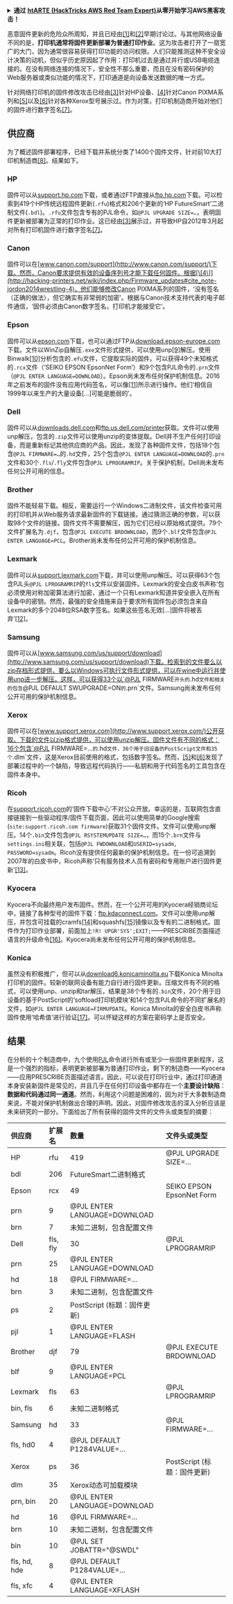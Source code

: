 <details>

<summary><strong>通过</strong> <a href="https://training.hacktricks.xyz/courses/arte"><strong>htARTE (HackTricks AWS Red Team Expert)</strong></a><strong>从零开始学习AWS黑客攻击！</strong></summary>

支持HackTricks的其他方式：

* 如果您想在**HackTricks中看到您的公司广告**或**下载HackTricks的PDF版本**，请查看[**订阅计划**](https://github.com/sponsors/carlospolop)！
* 获取[**官方PEASS & HackTricks商品**](https://peass.creator-spring.com)
* 探索[**PEASS家族**](https://opensea.io/collection/the-peass-family)，我们独家的[**NFTs系列**](https://opensea.io/collection/the-peass-family)
* **加入** 💬 [**Discord群组**](https://discord.gg/hRep4RUj7f) 或 [**telegram群组**](https://t.me/peass) 或在 **Twitter** 🐦 上**关注**我 [**@carlospolopm**](https://twitter.com/carlospolopm)**。**
* **通过向** [**HackTricks**](https://github.com/carlospolop/hacktricks) 和 [**HackTricks Cloud**](https://github.com/carlospolop/hacktricks-cloud) github仓库提交PR来分享您的黑客技巧。

</details>


恶意固件更新的危险众所周知，并且已经由[\[1\]](http://hacking-printers.net/wiki/index.php/Firmware_updates#cite_note-1)和[\[2\]](http://hacking-printers.net/wiki/index.php/Firmware_updates#cite_note-2)早期讨论过。与其他网络设备不同的是，**打印机通常将固件更新部署为普通打印作业**。这为攻击者打开了一扇宽广的大门，因为通常很容易获得打印功能的访问权限。人们只能推测这种不安全设计决策的动机，但似乎历史原因起了作用：打印机过去是通过并行或USB电缆连接的。在没有网络连接的情况下，安全性不那么重要，而且在没有密码保护的Web服务器或类似功能的情况下，打印通道是向设备发送数据的唯一方式。

针对网络打印机的固件修改攻击已经由[\[3\]](http://hacking-printers.net/wiki/index.php/Firmware_updates#cite_note-cui2011print-3)针对HP设备、[\[4\]](http://hacking-printers.net/wiki/index.php/Firmware_updates#cite_note-jordon2014wrestling-4)针对Canon PIXMA系列和[\[5\]](http://hacking-printers.net/wiki/index.php/Firmware_updates#cite_note-heiland2011patched-5)以及[\[6\]](http://hacking-printers.net/wiki/index.php/Firmware_updates#cite_note-weidenbach2016pwn-6)针对各种Xerox型号展示过。作为对策，打印机制造商开始对他们的固件进行数字签名[\[7\]](http://hacking-printers.net/wiki/index.php/Firmware_updates#cite_note-hp2012rfu-7)。

## 供应商

为了概述固件部署程序，已经下载并系统分类了1400个固件文件，针对前10大打印机制造商[\[8\]](http://hacking-printers.net/wiki/index.php/Firmware_updates#cite_note-8)。结果如下。

### HP

固件可以从[support.hp.com](http://support.hp.com/)下载，或者通过FTP直接从[ftp.hp.com](ftp://ftp.hp.com/pub/networking/software/pfirmware/)下载。可以检索到419个HP传统远程固件更新\(`.rfu`\)格式和206个更新的‘HP FutureSmart’二进制文件\(`.bdl`\)。`.rfu`文件包含专有的PJL命令，如`@PJL UPGRADE SIZE=…`，表明固件更新被部署为正常的打印作业。这已经由[\[3\]](http://hacking-printers.net/wiki/index.php/Firmware_updates#cite_note-cui2011print-3)展示过，并导致HP自2012年3月起对所有打印机固件进行数字签名[\[7\]](http://hacking-printers.net/wiki/index.php/Firmware_updates#cite_note-hp2012rfu-7)。

### Canon

固件可以在[www.canon.com/support](http://www.canon.com/support/)下载。然而，Canon要求提供有效的设备序列号才能下载任何固件。根据[\[4\]](http://hacking-printers.net/wiki/index.php/Firmware_updates#cite_note-jordon2014wrestling-4)，他们能够修改Canon PIXMA系列的固件，‘没有签名（正确的做法），但它确实有非常弱的加密’。根据与Canon技术支持代表的电子邮件通信，‘固件必须由Canon数字签名，打印机才能接受它’。

### Epson

固件可以从[epson.com](http://epson.com/)下载，也可以通过FTP从[download.epson-europe.com](ftp://download.epson-europe.com/)下载。文件以WinZip自解压`.exe`文件形式提供，可以使用unp[\[9\]](http://hacking-printers.net/wiki/index.php/Firmware_updates#cite_note-9)解压。使用Binwalk[\[10\]](http://hacking-printers.net/wiki/index.php/Firmware_updates#cite_note-10)分析包含的`.efu`文件，它提取实际的固件。可以获得49个未知格式的`.rcx`文件（‘SEIKO EPSON EpsonNet Form’）和9个包含PJL命令的`.prn`文件（`@PJL ENTER LANGUAGE=DOWNLOAD`）。Epson尚未发布任何保护机制信息。2016年之前发布的固件没有应用代码签名，可以像[\[11\]](http://hacking-printers.net/wiki/index.php/Firmware_updates#cite_note-11)所示进行操作。他们‘相信自1999年以来生产的大量设备\[...\]可能是脆弱的’。

### Dell

固件可以从[downloads.dell.com](http://downloads.dell.com/)和[ftp.us.dell.com/printer](ftp://ftp.us.dell.com/printer)获取。文件可以使用unp解压，包含的`.zip`文件可以使用unzip的变体提取。Dell并不生产任何打印设备，而是重新标记其他供应商的产品。因此，发现了各种固件文件，包括18个包含`@PJL FIRMWARE=…`的`.hd`文件，25个包含`@PJL ENTER LANGUAGE=DOWNLOAD`的`.prn`文件和30个`.fls`/`.fly`文件包含`@PJL LPROGRAMRIP`。关于保护机制，Dell尚未发布任何公开可用的信息。

### Brother

固件不能轻易下载。相反，需要运行一个Windows二进制文件，该文件检查可用的打印机并从Web服务请求最新固件的下载链接。通过猜测正确的参数，可以获取98个文件的链接。固件文件不需要解压，因为它们已经以原始格式提供。79个文件扩展名为`.djf`，包含`@PJL EXECUTE BRDOWNLOAD`，而9个`.blf`文件包含`@PJL ENTER LANGUAGE=PCL`。Brother尚未发布任何公开可用的保护机制信息。

### Lexmark

固件可以从[support.lexmark.com](http://support.lexmark.com/)下载，并可以使用unp解压。可以获得63个包含PJL头`@PJL LPROGRAMRIP`的`fls`文件以安装固件。Lexmark的安全白皮书声称‘包必须使用对称加密算法进行加密，通过一个只有Lexmark知道并安全嵌入在所有设备中的密钥。然而，最强的安全措施来自于要求所有固件包必须包含来自Lexmark的多个2048位RSA数字签名。如果这些签名无效\[...\]固件将被丢弃’[\[12\]](http://hacking-printers.net/wiki/index.php/Firmware_updates#cite_note-12)。

### Samsung

固件可以从[www.samsung.com/us/support/download](http://www.samsung.com/us/support/download)下载。检索到的文件要么以zip存档形式提供，要么以Windows可执行文件形式提供，可以在wine中运行并使用unp进一步解压。这样，可以获得33个以`@PJL FIRMWARE`开头的`.hd`文件和相关的包含`@PJL DEFAULT SWUPGRADE=ON`的`.prn`文件。Samsung尚未发布任何公开可用的保护机制信息。

### Xerox

固件可以在[www.support.xerox.com](http://www.support.xerox.com/)公开获取。下载的文件以zip格式提供，可以使用unzip解压。固件文件有不同的格式：16个包含`@PJL FIRMWARE=…`的`.hd`文件，36个用于旧设备的PostScript文件和35个`.dlm`文件，这是Xerox目前使用的格式，包括数字签名。然而，[\[5\]](http://hacking-printers.net/wiki/index.php/Firmware_updates#cite_note-heiland2011patched-5)和[\[6\]](http://hacking-printers.net/wiki/index.php/Firmware_updates#cite_note-weidenbach2016pwn-6)发现了部署过程中的一个缺陷，导致远程代码执行——私钥和用于代码签名的工具包含在固件本身中。

### Ricoh

在[support.ricoh.com](https://support.ricoh.com/)的‘固件下载中心’不对公众开放。幸运的是，互联网包含直接链接到一些驱动程序/固件下载页面，因此可以使用简单的Google搜索\(`site:support.ricoh.com firmware`\)获取31个固件文件。文件可以使用unp解压。14个`.bin`文件包含`@PJL RSYSTEMUPDATE SIZE=…`，而15个`.brn`文件与`settings.ini`相关联，包括`@PJL FWDOWNLOAD`和`USERID=sysadm, PASSWORD=sysadm`。Ricoh没有提供任何最新的保护机制信息。在一份可追溯到2007年的白皮书中，Ricoh声称‘只有服务技术人员有密码和专用账户进行固件更新’[\[13\]](http://hacking-printers.net/wiki/index.php/Firmware_updates#cite_note-13)。

### Kyocera

Kyocera不向最终用户发布固件。然而，在一个公开可用的Kyocera经销商论坛中，链接了各种型号的固件下载：[ftp.kdaconnect.com](ftp://ftp.kdaconnect.com/)。文件可以使用unp解压，并包含可挂载的cramfs[\[14\]](http://hacking-printers.net/wiki/index.php/Firmware_updates#cite_note-14)和squashfs[\[15\]](http://hacking-printers.net/wiki/index.php/Firmware_updates#cite_note-15)镜像以及专有的二进制格式。固件作为打印作业部署，前面加上`!R! UPGR'SYS';EXIT;`——PRESCRIBE页面描述语言的升级命令[\[16\]](http://hacking-printers.net/wiki/index.php/Firmware_updates#cite_note-16)。Kyocera尚未发布任何公开可用的保护机制信息。

### Konica

虽然没有积极推广，但可以从[download6.konicaminolta.eu](http://download6.konicaminolta.eu/)下载Konica Minolta打印机的固件。较新的联网设备有能力自行进行固件更新。压缩文件有不同的格式，可以使用unp、unzip和tar解压，结果是38个专有的`.bin`文件，20个用于旧设备的基于PostScript的‘softload打印机模块’和14个包含PJL命令的不同扩展名的文件，如`@PJL ENTER LANGUAGE=FIRMUPDATE`。Konica Minolta的安全白皮书声称固件使用‘哈希值’进行验证[\[17\]](http://hacking-printers.net/wiki/index.php/Firmware_updates#cite_note-17)。可以怀疑这样的方案在密码学上是否安全。

## 结果

在分析的十个制造商中，九个使用[PJL](http://hacking-printers.net/wiki/index.php/PJL)命令进行所有或至少一些固件更新程序，这是一个强烈的指标，表明更新被部署为普通打印作业。剩下的制造商——Kyocera——应用PRESCRIBE页面描述语言。因此，可以说在打印行业中，通过打印通道本身安装新固件是常见的，并且几乎在任何打印设备中都存在一个**主要设计缺陷**：**数据和代码通过同一通道**。然而，利用这个问题是困难的，因为对于大多数制造商来说，不能对保护机制做出合理的声明。因此，对固件修改攻击的深入分析应该是未来研究的一部分。下面给出了所有获得的固件文件的文件头或类型的摘要：

| 供应商 | 扩展名 | 数量 | 文件头或类型 |
| :--- | :--- | :--- | :--- |
| HP | rfu | 419 | @PJL UPGRADE SIZE=… |
| bdl | 206 | FutureSmart二进制格式 |  |
| Epson | rcx | 49 | SEIKO EPSON EpsonNet Form |
| prn | 9 | @PJL ENTER LANGUAGE=DOWNLOAD |  |
| brn | 7 | 未知二进制，包含配置文件 |  |
| Dell | fls, fly | 30 | @PJL LPROGRAMRIP |
| prn | 25 | @PJL ENTER LANGUAGE=DOWNLOAD |  |
| hd | 18 | @PJL FIRMWARE=… |  |
| brn | 3 | 未知二进制，包含配置文件 |  |
| ps | 2 | PostScript \(标题：固件更新\) |  |
| pjl | 1 | @PJL ENTER LANGUAGE=FLASH |  |
| Brother | djf | 79 | @PJL EXECUTE BRDOWNLOAD |
| blf | 9 | @PJL ENTER LANGUAGE=PCL |  |
| Lexmark | fls | 63 | @PJL LPROGRAMRIP |
| bin, fls | 6 | 未知二进制格式 |  |
| Samsung | hd | 33 | @PJL FIRMWARE=… |
| fls, hd0 | 4 | @PJL DEFAULT P1284VALUE=… |  |
| Xerox | ps | 36 | PostScript \(标题：固件更新\) |
| dlm | 35 | Xerox动态可加载模块 |  |
| prn, bin | 20 | @PJL ENTER LANGUAGE=DOWNLOAD |  |
| hd | 16 | @PJL FIRMWARE=… |  |
| brn | 10 | 未知二进制，包含配置文件 |  |
| bin | 10 | @PJL SET JOBATTR="@SWDL" |  |
| fls, hd, hde | 8 | @PJL DEFAULT P1284VALUE=… |  |
| fls, xfc | 4 | @PJL ENTER LANGUAGE=XFLASH |
